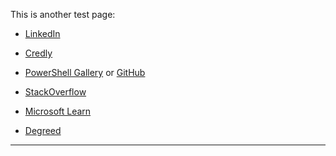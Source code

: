 This is another test page:

- [LinkedIn](https://www.linkedin.com/)

- [Credly](https://www.credly.com/)

- [PowerShell Gallery](https://www.powershellgallery.com/) or [GitHub](https://github.com/)

- [StackOverflow](https://stackoverflow.com/)

- [Microsoft Learn](https://docs.microsoft.com/en-us/)

- [Degreed](https://degreed.com/)

---

